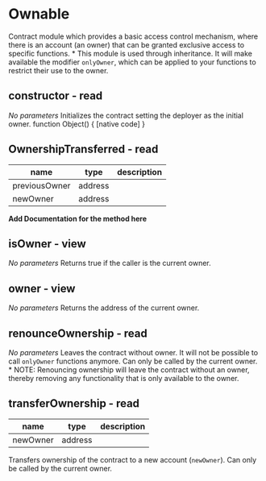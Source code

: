 # Ownable
Contract module which provides a basic access control mechanism, where there is an account (an owner) that can be granted exclusive access to specific functions. * This module is used through inheritance. It will make available the modifier `onlyOwner`, which can be applied to your functions to restrict their use to the owner.

## constructor - read
_No parameters_
Initializes the contract setting the deployer as the initial owner.
function Object() { [native code] }

## OwnershipTransferred - read
|name |type |description
|-----|-----|-----------
|previousOwner|address|
|newOwner|address|
**Add Documentation for the method here**

## isOwner - view
_No parameters_
Returns true if the caller is the current owner.

## owner - view
_No parameters_
Returns the address of the current owner.

## renounceOwnership - read
_No parameters_
Leaves the contract without owner. It will not be possible to call `onlyOwner` functions anymore. Can only be called by the current owner.     * NOTE: Renouncing ownership will leave the contract without an owner, thereby removing any functionality that is only available to the owner.

## transferOwnership - read
|name |type |description
|-----|-----|-----------
|newOwner|address|
Transfers ownership of the contract to a new account (`newOwner`). Can only be called by the current owner.